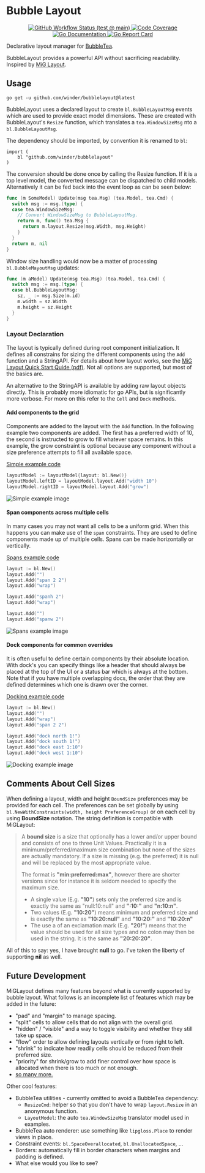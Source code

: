 Bubble Layout
=============
<p align="center">
  <a href="https://github.com/winder/bubblelayout/actions?query=workflow%3Atests%20and%20coverage+event%3Apush">
    <img title="GitHub Workflow Status (test @ main)" src="https://img.shields.io/github/actions/workflow/status/winder/bubblelayout/test.yml?branch=main&label=test&style=flat-square">
  </a>
  <a href="https://codecov.io/gh/winder/bubblelayout">
    <img title="Code Coverage" src="https://img.shields.io/codecov/c/github/winder/bubblelayout/main?style=flat-square">
  </a>
  <a href="https://pkg.go.dev/github.com/winder/bubblelayout">
    <img title="Go Documentation" src="https://pkg.go.dev/badge/github.com/winder/bubblelayout?style=flat-square">
  </a>
  <a href="https://goreportcard.com/report/github.com/winder/bubblelayout">
    <img title="Go Report Card" src="https://goreportcard.com/badge/github.com/winder/bubblelayout?style=flat-square">
  </a>
</p>

Declarative layout manager for [BubbleTea](https://github.com/charmbracelet/bubbletea/).

BubbleLayout provides a powerful API without sacrificing readability. Inspired by [MiG Layout](http://miglayout.com/).

## Usage
```
go get -u github.com/winder/bubblelayout@latest
```

BubbleLayout uses a declared layout to create `bl.BubbleLayoutMsg` events which are used to provide exact model dimensions. These are created with BubbleLayout's `Resize` function, which translates a `tea.WindowSizeMsg` nto a `bl.BubbleLayoutMsg`.

The dependency should be imported, by convention it is renamed to `bl`:
```
import (
    bl "github.com/winder/bubblelayout"
)
```

The conversion should be done once by calling the Resize function. If it is a top level model, the converted message can be dispatched to child models. Alternatively it can be fed back into the event loop as can be seen below:

```go
func (m SomeModel) Update(msg tea.Msg) (tea.Model, tea.Cmd) {
  switch msg := msg.(type) {
  case tea.WindowSizeMsg:
    // Convert WindowSizeMsg to BubbleLayoutMsg.
    return m, func() tea.Msg {
      return m.layout.Resize(msg.Width, msg.Height)
    }
  }
  return m, nil
}
```

Window size handling would now be a matter of processing `bl.BubbleMayoutMsg` updates:
```go
func (m aModel) Update(msg tea.Msg) (tea.Model, tea.Cmd) {
  switch msg := msg.(type) {
  case bl.BubbleLayoutMsg:
    sz, _ := msg.Size(m.id)
    m.width = sz.Width
    m.height = sz.Height
  }
}
```

### Layout Declaration

The layout is typically defined during root component initialization. It defines all constrains for sizing the different components using the `Add` function and a StringAPI. For details about how layout works, see the [MiG Layout Quick Start Quide (pdf)](http://www.miglayout.com/mavensite/docs/QuickStart.pdf). Not all options are supported, but most of the basics are.

An alternative to the StringAPI is available by adding raw layout objects directly. This is probably more idiomatic for go APIs, but is significantly more verbose. For more on this refer to the `Cell` and `Dock` methods.


#### **Add** components to the grid
Components are added to the layout with the `Add` function. In the following example two components are added. The first has a preferred width of 10, the second is instructed to grow to fill whatever space remains. In this example, the grow constraint is optional because any component without a size preference attempts to fill all available space.

[Simple example code](./examples/simple/main.go)

```go
layoutModel := layoutModel{layout: bl.New()}
layoutModel.leftID = layoutModel.layout.Add("width 10")
layoutModel.rightID = layoutModel.layout.Add("grow")
```

![Simple example image](./examples/simple/simple.png)

#### **Span** components across multiple cells
In many cases you may not want all cells to be a uniform grid. When this happens you can make use of the `span` constraints. They are used to define components made up of multiple cells. Spans can be made horizontally or vertically.

[Spans example code](./examples/spans/main.go)

```go
layout := bl.New()
layout.Add("")
layout.Add("span 2 2")
layout.Add("wrap")

layout.Add("spanh 2")
layout.Add("wrap")

layout.Add("")
layout.Add("spanw 2")
```

![Spans example image](./examples/spans/spans.png)

#### **Dock** components for common overrides

It is often useful to define certain components by their absolute location. With dock's you can specify things like a header that should always be placed at the top of the UI or a status bar which is always at the bottom. Note that if you have multiple overlapping docs, the order that they are defined determines which one is drawn over the corner.

[Docking example code](./examples/docking/main.go)

```go
layout := bl.New()
layout.Add("")
layout.Add("wrap")
layout.Add("span 2 2")

layout.Add("dock north 1!")
layout.Add("dock south 1!")
layout.Add("dock east 1:10")
layout.Add("dock west 1:10")
```

![Docking example image](./examples/docking/docking.png)

## Comments About Cell Sizes

When defining a layout, width and height `BoundSize` preferences may be provided for each cell. The preferences can be set globally by using `bl.NewWithConstraints(width, height PreferenceGroup)` or on each cell by using **BoundSize** notation. The string definition is compatible with MiGLayout:

> A **bound size** is a size that optionally has a lower and/or upper bound and consists of one to three Unit Values. Practically it is a minimum/preferred/maximum size combination but none of the sizes are actually mandatory. If a size is missing (e.g. the preferred) it is null and will be replaced by the most appropriate value.
>
> The format is **"min:preferred:max"**, however there are shorter versions since for instance it is seldom needed to specify the maximum size.
>
> * A single value (E.g. **"10"**) sets only the preferred size and is exactly the same as "null:10:null" and **":10:"** and **"n:10:n"**.
> * Two values (E.g. **"10:20"**) means minimum and preferred size and is exactly the same as **"10:20:null"** and **"10:20:"** and **"10:20:n"**
> * The use a of an exclamation mark (E.g. **"20!"**) means that the value should be used for all size types and no colon may then be used in the string. It is the same as **"20:20:20"**.

All of this to say: yes, I have brought **null** to go. I've taken the liberty of supporting **nil** as well.

## Future Development

MiGLayout defines many features beyond what is currently supported by bubble layout. What follows is an incomplete list of features which may be added in the future:
* "pad" and "margin" to manage spacing.
* "split" cells to allow cells that do not align with the overall grid.
* "hidden" / "visible" and a way to toggle visibility and whether they still take up space.
* "flow" order to allow defining layouts vertically or from right to left.
* "shrink" to indicate how readily cells should be reduced from their preferred size.
* "priority" for shrink/grow to add finer control over how space is allocated when there is too much or not enough.
* [so many more.](http://www.miglayout.com/whitepaper.html)

Other cool features:
* BubbleTea utilities - currently omitted to avoid a BubbleTea dependency:
  * `ResizeCmd`: helper so that you don't have to wrap `layout.Resize` in an anonymous function.
  * `LayoutModel`: the auto `tea.WindowSizeMsg` translator model used in examples.
* BubbleTea auto renderer: use something like `lipgloss.Place` to render views in place.
* Constraint events: `bl.SpaceOverallocated`, `bl.UnallocatedSpace`, ...
* Borders: automatically fill in border characters when margins and padding is defined.
* What else would you like to see?
